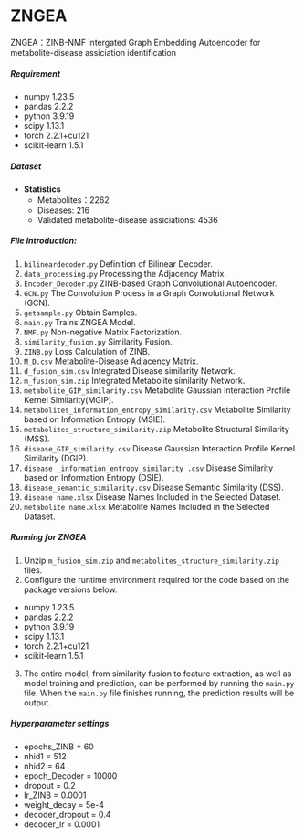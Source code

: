 # ZNGEA
ZNGEA：ZINB-NMF intergated Graph Embedding Autoencoder for metabolite-disease assiciation identification

##### Requirement

- numpy                     1.23.5
- pandas                    2.2.2
- python                    3.9.19
- scipy                     1.13.1
- torch                     2.2.1+cu121              
- scikit-learn              1.5.1

##### Dataset

- **Statistics**
    - Metabolites：2262
    - Diseases: 216
    - Validated metabolite-disease assiciations: 4536

##### File Introduction:

1. `bilineardecoder.py` Definition of Bilinear Decoder.
2. `data_processing.py` Processing the Adjacency Matrix. 
3. `Encoder_Decoder.py` ZINB-based Graph Convolutional Autoencoder. 
4. `GCN.py` The Convolution Process in a Graph Convolutional Network (GCN). 
5. `getsample.py` Obtain Samples.
6. `main.py` Trains ZNGEA Model.
7. `NMF.py` Non-negative Matrix Factorization.
8. `similarity_fusion.py` Similarity Fusion.
9. `ZINB.py` Loss Calculation of ZINB.
10. `M_D.csv` Metabolite-Disease Adjacency Matrix.
11. `d_fusion_sim.csv` Integrated Disease similarity Network.
12. `m_fusion_sim.zip` Integrated Metabolite similarity Network.
13. `metabolite_GIP_similarity.csv` Metabolite Gaussian Interaction Profile Kernel Similarity(MGIP).
14. `metabolites_information_entropy_similarity.csv` Metabolite Similarity based on Information Entropy (MSIE).
15. `metabolites_structure_similarity.zip` Metabolite Structural Similarity (MSS).
16. `disease_GIP_similarity.csv` Disease Gaussian Interaction Profile Kernel Similarity (DGIP).
17. `disease _information_entropy_similarity .csv` Disease Similarity based on Information Entropy (DSIE).
18. `disease_semantic_similarity.csv` Disease Semantic Similarity (DSS).
19. `disease name.xlsx` Disease Names Included in the Selected Dataset.
20. `metabolite name.xlsx` Metabolite Names Included in the Selected Dataset.
        
##### Running for ZNGEA

1. Unzip `m_fusion_sim.zip` and `metabolites_structure_similarity.zip` files.
2. Configure the runtime environment required for the code based on the package versions below.
- numpy                     1.23.5
- pandas                    2.2.2
- python                    3.9.19
- scipy                     1.13.1
- torch                     2.2.1+cu121              
- scikit-learn              1.5.1
3. The entire model, from similarity fusion to feature extraction, as well as model training and prediction, can be performed by running the `main.py` file. When the `main.py` file finishes running, the prediction results will be output.


##### Hyperparameter settings
- epochs_ZINB = 60
- nhid1 = 512
- nhid2 = 64
- epoch_Decoder = 10000
- dropout = 0.2              
- lr_ZINB = 0.0001
- weight_decay = 5e-4
- decoder_dropout = 0.4
- decoder_lr = 0.0001



        

